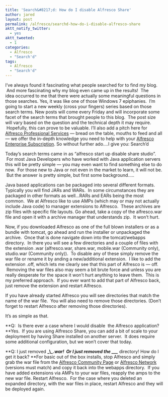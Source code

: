 ```yaml
---
title: 'Search&#8217;d: How do I disable Alfresco Share'
author: jared
layout: post
permalink: /alfresco/searchd-how-do-i-disable-alfresco-share
aktt_notify_twitter:
  - yes
aktt_tweeted:
  - 1
categories:
  - Alfresco
  - "Search'd"
tags:
  - Alfresco
  - "Search'd"
---
```

I&#8217;ve always found it fascinating what people searched for to find my blog.  And more fascinating why my blog even came up in the results!  The idea occurred to me that there were actually some meaningful questions in those searches. Yes, it was like one of those Windows 7 epiphanies.  I&#8217;m going to start a new weekly (cross your fingers) series based on those search terms. New posts will come every Friday and will incorporate some facet of the search terms that brought people to this blog.  The post size will vary based on the question and the technical depth it may require.  Hopefully, this can prove to be valuable. I&#8217;ll also add a pitch here for [Alfresco Professional Services][1] &#8212; bread on the table, mouths to feed and all &#8212; we offer the in-depth knowledge you need to help with your [Alfresco Enterprise Subscription][2]. So without further ado&#8230;.I give you: Search&#8217;d

Today&#8217;s search terms came in as &#8220;alfresco start up disable share studio&#8221;.  For most Java Developers who have worked with Java application servers this will be pretty simple &#8212; you may even want to find something else to do now.  For those new to Java or not even in the market to learn, it will not be.  But the answer is pretty simple, but first some background&#8230;..

Java based applications can be packaged into several different formats. Typically you will find JARs and WARs.  In some circumstances they are packaged in other formats as well&#8230;RARs and EARs being the most common.  We at Alfresco like to use AMPs (which may or may not actually include Java code) to manager extensions to Alfresco.  These archives are zip files with specific file layouts. Go ahead, take a copy of the alfresco.war file and open it with a archive manager that understands zip.  It won&#8217;t hurt.

Now, if you downloaded Alfresco as one of the full blown installers or as a bundle with tomcat, go ahead and run the installer or unpackaged the archive.  Once that is done navigate down into the tomcat/webapps directory.  In there you will see a few directories and a couple of files with the extension .war (alfresco.war, share.war, mobile.war (Community only), studio.war (Community only)).  To disable any of these simply remove the war file or rename it by anding a new/additional extension.  I like to add the extension .off, which lets me clearly see that this part of Alfresco is &#8212; off.  Removing the war files also may seem a bit brute force and unless you are really desperate for the space it won&#8217;t hurt anything to leave them.  This is my preferred approach.  If you ever want to add that part of Alfresco back, just remove the extension and restart Alfresco.

If you have already started Alfresco you will see directories that match the name of the war file.  You will also need to remove those directories. (Don&#8217;t forget to restart Alfresco after removing those directories).

It&#8217;s as simple as that.

**Q:  Is there ever a case where I would disable  the Alfresco application? **Yes.  If you are using Alfresco Share, you can add a bit of scale to your deployment by having Share installed on another server.  It does require some additional configuration, but we won&#8217;t cover that today.

**Q: I just removed __\_\\_\_.war!  Or I just removed the \_\_\____ directory! How do I get it back? **For basic out of the box installs, stop Alfresco and simply grab the war file from the [Alfresco Community Page][3] or [Alfresco Network][4] (versions must match) and copy it back into the webapps directory.  If you have added extensions via AMPs to your war files, reapply the amps to the new war file. Restart Alfresco.  For the case where you deleted an expanded directory, with the war files in place, restart Alfresco and they will be deployed again.

 [1]: http://www.alfresco.com/services/consulting/
 [2]: http://www.alfresco.com/services/subscription/
 [3]: http://wiki.alfresco.com/wiki/Download_Community_Edition
 [4]: http://network.alfresco.com